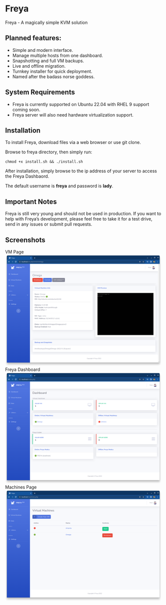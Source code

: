 # Freya
Freya - A magically simple KVM solution

## Planned features:
* Simple and modern interface.
* Manage multiple hosts from one dashboard.
* Snapshotting and full VM backups.
* Live and offline migration.
* Turnkey installer for quick deployment.
* Named after the badass norse goddess.

## System Requirements
* Freya is currently supported on Ubuntu 22.04 with RHEL 9 support coming soon.
* Freya server will also need hardware virtualization support.

## Installation
To install Freya, download files via a web browser or use git clone.

Browse to freya directory, then simply run:
```
chmod +x install.sh && ./install.sh
```
After installation, simply browse to the ip address of your server to access the Freya Dashbaord.

The default username is **freya** and password is **lady**.

## Important Notes
Freya is still very young and should not be used in production. If you want to help with Freya’s development, please feel free to take it for a test drive, send in any issues or submit pull requests. 

## Screenshots
VM Page
![Alt text](https://github.com/aaronprisk/freya/raw/main/screenshots/1.png "VM Page")
Freya Dashboard
![Alt text](https://github.com/aaronprisk/freya/raw/main/screenshots/2.png "Freya Dashboard")
Machines Page
![Alt text](https://github.com/aaronprisk/freya/raw/main/screenshots/3.png "Machines Page")
